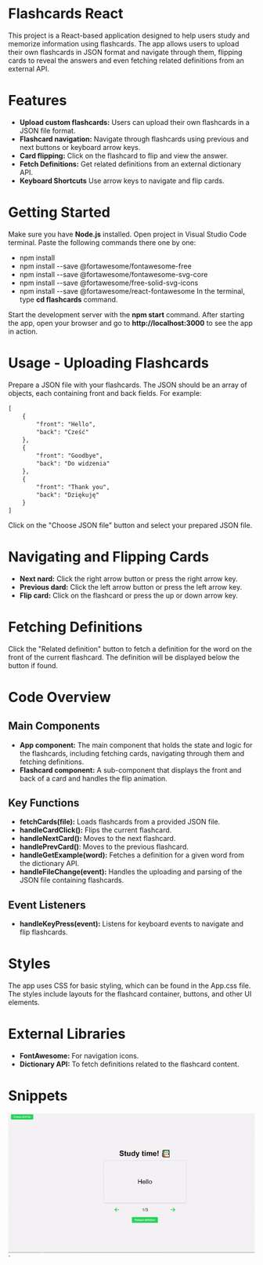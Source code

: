 # Flashcards React
 This project is a React-based application designed to help users study and memorize information using flashcards. The app allows users to upload their own flashcards in JSON format and navigate through them, flipping cards to reveal the answers and even fetching related definitions from an external API.
# Features
* **Upload custom flashcards:** Users can upload their own flashcards in a JSON file format.
* **Flashcard navigation:** Navigate through flashcards using previous and next buttons or keyboard arrow keys.
* **Card flipping:** Click on the flashcard to flip and view the answer.
* **Fetch Definitions:** Get related definitions from an external dictionary API.
* **Keyboard Shortcuts** Use arrow keys to navigate and flip cards.
# Getting Started
Make sure you have **Node.js** installed. 
Open project in Visual Studio Code terminal. Paste the following commands there one by one:
* npm install
* npm install --save @fortawesome/fontawesome-free
* npm install --save @fortawesome/fontawesome-svg-core
* npm install --save @fortawesome/free-solid-svg-icons
* npm install --save @fortawesome/react-fontawesome
In the terminal, type **cd flashcards** command.

Start the development server with the **npm start** command.
After starting the app, open your browser and go to **http://localhost:3000** to see the app in action.

# Usage - Uploading Flashcards
Prepare a JSON file with your flashcards. The JSON should be an array of objects, each containing front and back fields. For example:
```
[
    {
        "front": "Hello",
        "back": "Cześć"
    },
    {
        "front": "Goodbye",
        "back": "Do widzenia"
    },
    {
        "front": "Thank you",
        "back": "Dziękuję"
    }
]
```
Click on the "Choose JSON file" button and select your prepared JSON file.

# Navigating and Flipping Cards
* **Next nard:** Click the right arrow button or press the right arrow key.
* **Previous dard:** Click the left arrow button or press the left arrow key.
* **Flip card:** Click on the flashcard or press the up or down arrow key.

# Fetching Definitions
Click the "Related definition" button to fetch a definition for the word on the front of the current flashcard. The definition will be displayed below the button if found.
# Code Overview
## Main Components
- **App component:** The main component that holds the state and logic for the flashcards, including fetching cards, navigating through them and fetching definitions.
- **Flashcard component:** A sub-component that displays the front and back of a card and handles the flip animation.
## Key Functions
- **fetchCards(file):** Loads flashcards from a provided JSON file.
- **handleCardClick():** Flips the current flashcard.
- **handleNextCard():** Moves to the next flashcard.
- **handlePrevCard()**: Moves to the previous flashcard.
- **handleGetExample(word):** Fetches a definition for a given word from the dictionary API.
- **handleFileChange(event):** Handles the uploading and parsing of the JSON file containing flashcards.
## Event Listeners
- **handleKeyPress(event):** Listens for keyboard events to navigate and flip flashcards.
# Styles
The app uses CSS for basic styling, which can be found in the App.css file. The styles include layouts for the flashcard container, buttons, and other UI elements.
# External Libraries
- **FontAwesome:** For navigation icons.
- **Dictionary API:** To fetch definitions related to the flashcard content.
# Snippets
 ![How it works](https://github.com/Resmakor/Flashcards-React/blob/main/snippets/how_it_works.gif?raw=true)`